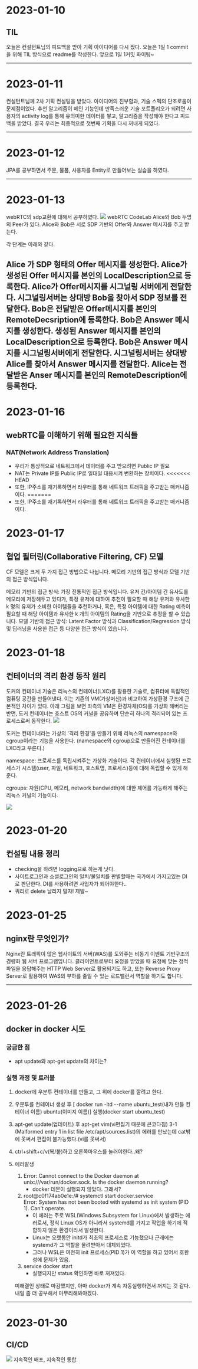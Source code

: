# 2023-01-10

## TIL
 오늘은 컨설턴트님의 피드백을 받아 기획 아이디어를 다시 짰다. 오늘은 1일 1 commit을 위해 TIL 방식으로 readme를 작성한다. 앞으로 1일 1커밋 화이팅~ 
<!-- 필수 항목 -->

-----------------
# 2023-01-11
컨설턴트님께 2차 기획 컨설팅을 받았다. 아이디어의 진부함과, 기술 스펙의 단조로움이 문제점이었다.
추천 알고리즘이 메인 기능인데 만족스러운 기술 포트폴리오가 되려면 사용자의 activity log를 통해 유의미한 데이터를 쌓고, 알고리즘을 작성해야 한다고 피드백을 받았다. 결국 우리는 최종적으로 첫번째 기획을 다시 꺼내게 되었다.  

----------------
# 2023-01-12
JPA를 공부하면서 주문, 물품, 사용자를 Entity로 만들어보는 실습을 하였다.

-------
# 2023-01-13
webRTC의 sdp교환에 대해서 공부하였다.
<img src="https://doublems.github.io/assets/postphoto/20210720/img_3.png">
webRTC CodeLab Alice와 Bob 두명의 Peer가 있다. Alice와 Bob은 서로 SDP 기반의 Offer와 Answer 메시지를 주고 받는다.

각 단계는 아래와 같다.

Alice 가 SDP 형태의 Offer 메시지를 생성한다.
Alice가 생성된 Offer 메시지를 본인의 LocalDescription으로 등록한다.
Alice가 Offer메시지를 시그널링 서버에게 전달한다.
시그널링서버는 상대방 Bob을 찾아서 SDP 정보를 전달한다.
Bob은 전달받은 Offer메시지를 본인의 RemoteDecsription에 등록한다.
Bob은 Answer 메시지를 생성한다.
생성된 Answer 메시지를 본인의 LocalDescription으로 등록한다.
Bob은 Answer 메시지를 시그널링서버에게 전달한다.
시그널링서버는 상대방 Alice를 찾아서 Answer 메시지를 전달한다.
Alice는 전달받은 Anser 메시지를 본인의 RemoteDescription에 등록한다.
-------
# 2023-01-16
## webRTC를 이해하기 위해 필요한 지식들
### NAT(Network Address Translation)
- 우리가 통상적으로 네트워크에서 데이터를 주고 받으려면 Public IP 필요
- NAT는 Private IP를 Public IP로 일대일 대응시켜 변환하는 장치이다.
<<<<<<< HEAD
- 또한, IP주소를 재기록하면서 라우터를 통해 네트워크 트래픽을 주고받는 매커니즘이다.
=======
- 또한, IP주소를 재기록하면서 라우터를 통해 네트워크 트래픽을 주고받는 매커니즘이다.
# 2023-01-17
## 협업 필터링(Collaborative Filtering, CF) 모델


CF 모델은 크게 두 가지 접근 방법으로 나뉩니다. 메모리 기반의 접근 방식과 모델 기반의 접근 방식입니다.

메모리 기반의 접근 방식: 가장 전통적인 접근 방식입니다. 유저 간/아이템 간 유사도를 메모리에 저장해두고 있다가, 특정 유저에 대하여 추천이 필요할 때 해당 유저와 유사한 k 명의 유저가 소비한 아이템들을 추천하거나, 혹은, 특정 아이템에 대한 Rating 예측이 필요할 때 해당 아이템과 유사한 k 개의 아이템의 Rating을 기반으로 추정을 할 수 있습니다.
모델 기반의 접근 방식: Latent Factor 방식과 Classification/Regression 방식 및 딥러닝을 사용한 접근 등 다양한 접근 방식이 있습니다. 

# 2023-01-18
## 컨테이너의 격리 환경 동작 원리
도커의 컨테이너 기술은 리눅스의 컨테이너(LXC)를 활용한 기술로, 컴퓨터에 독립적인 컴퓨팅 공간을 만들어낸다. 이는 기존의 VM(가상머신)과 비교하여 가상환경 구조에 근본적인 차이가 있다. 아래 그림을 보면 좌측의 VM은 환경자체(OS)를 가상화 해버리는 반면, 도커 컨테이너는 호스트 OS의 커널을 공유하며 단순히 하나의 격리되어 있는 프로세스로써 동작한다.
<img src="https://velog.velcdn.com/images%2Fragnarok_code%2Fpost%2F2e602d34-1af2-414d-9180-7632e516a5b3%2F%EC%8A%A4%ED%81%AC%EB%A6%B0%EC%83%B7%202022-01-02%20%EC%98%A4%ED%9B%84%204.41.47.png">


도커는 컨테이너라는 가상의 '격리 환경'을 만들기 위해 리눅스의 namespace와 cgroup이라는 기능을 사용한다. (namespace와 cgroup으로 만들어진 컨테이너를 LXC라고 부른다.)

namespace: 프로세스를 독립시켜주는 가상화 기술이다. 각 컨테이너에서 실행된 프로세스가 시스템(user, 파일, 네트워크, 호스트명, 프로세스)등에 대해 독립할 수 있게 해준다.

cgroups: 자원(CPU, 메모리, network bandwidth)에 대한 제어를 가능하게 해주는 리눅스 커널의 기능이다.

<img src="https://velog.velcdn.com/images%2Fragnarok_code%2Fpost%2F752d9d9c-c454-4aa1-a274-e8b8f8c83c8a%2F%EC%8A%A4%ED%81%AC%EB%A6%B0%EC%83%B7%202022-01-02%20%EC%98%A4%ED%9B%84%201.50.53.png">

# 2023-01-20
## 컨설팅 내용 정리
- checking을 하려면 logging으로 하는게 낫다.
- 사이트로그인과 소셜로그인의 일치/불일치를 판별할때는 국가에서 가지고있는 DI로 판단한다. DI를 사용하려면 사업자가 되어야한다..
- 쿼리로 delete 날리지 말자! 제발~

# 2023-01-25
## nginx란 무엇인가?
Nginx란 트래픽이 많은 웹사이트의 서버(WAS)를 도와주는 비동기 이벤트 기반구조의 경량화 웹 서버 프로그램입니다. 클라이언트로부터 요청을 받았을 때 요청에 맞는 정적 파일을 응답해주는 HTTP Web Server로 활용되기도 하고, 또는 Reverse Proxy Server로 활용하여 WAS의 부하를 줄일 수 있는 로드밸런서 역할을 하기도 합니다.

-----
# 2023-01-26
## docker in docker 시도
### 궁금한 점
- apt update와 apt-get update의 차이는?


### 실행 과정 및 트러블
1. docker에 우분투 컨테이너를 만들고, 그 위에 docker를 깔려고 한다.
2. 우분투를 컨테이너 생성 후 [ docker run -itd --name ubuntu_test(내가 만들 컨테이너 이름) ubuntu(이미지 이름)]
   실행(docker start ubuntu_test)
3. apt-get update(업데이트) 후 apt-get vim(vi편집기 때문에 큰코다침)
   3-1 (Malformed entry 1 in list file /etc/apt/sources.list)의 에러를 만났는데 cat밖에 못써서 편집이 불가능했다.(vi를 못써서)
4. ctrl+shift+c/v(복/붙)하고 오른쪽마우스를 눌러야한다..왜? 
5. 에러발생
   1. Error: Cannot connect to the Docker daemon at unix:///var/run/docker.sock. Is the docker daemon running?
      - docker 데몬이 실행되지 않았다. 그래서?
   2. root@c0f174ab0e1e:/# systemctl start docker.service                                                                  
    Error: System has not been booted with systemd as init system (PID 1). Can't operate.
      - 이 에러는 주로 WSL(Windows Subsystem for Linux)에서 발생하는 에러로서, 정식 Linux OS가 아니라서 systemd를 가지고 작업을 하기에 적합하지 않은 환경이라서 발생한다.
      - Linux는 오랫동안 initd가 최초의 프로세스로 기능했으나 근래에는 systemd가 그 역할을 물려받아서 대체되었다. 
      - 그러나 WSL은 여전히 init 프로세스(PID 1)가 이 역할을 하고 있어서 호환성에 문제가 있음.
   3. service docker start
      - 실행되지만 status 확인하면 바로 꺼져있다.
   
    미해결인 상태로 마감했지만, 아마 docker가 계속 자동실행하면서 꺼지는 것 같다. 내일 좀 더 공부해서 마무리해봐야겠다.

-----
# 2023-01-30
## CI/CD
<img src="https://seongwon.dev/static/e6aa8f7e510622c2a5da1fdda3f9b693/6a6e9/pipeline.png">
지속적인 배포, 지속적인 통합.